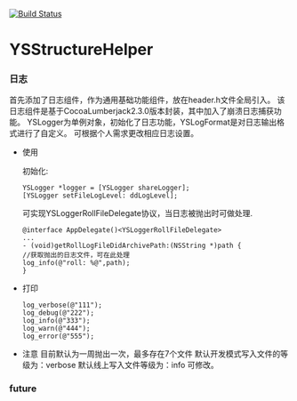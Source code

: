 [![Build Status](https://travis-ci.org/yixianxueqi/YSStructureHelper.svg?branch=master)](https://travis-ci.org/yixianxueqi/YSStructureHelper)

# YSStructureHelper

### 日志

首先添加了日志组件，作为通用基础功能组件，放在header.h文件全局引入。
该日志组件是基于CocoaLumberjack2.3.0版本封装，其中加入了崩溃日志捕获功能。
YSLogger为单例对象，初始化了日志功能，YSLogFormat是对日志输出格式进行了自定义。
可根据个人需求更改相应日志设置。

* 使用

    初始化: 
    
    ```
    YSLogger *logger = [YSLogger shareLogger];
    [YSLogger setFileLogLevel: ddLogLevel];
    ```
    可实现YSLoggerRollFileDelegate协议，当日志被抛出时可做处理.
    
    ```
    @interface AppDelegate()<YSLoggerRollFileDelegate>
    ...
    - (void)getRollLogFileDidArchivePath:(NSString *)path {
    //获取抛出的日志文件，可在此处理
    log_info(@"roll: %@",path);
    }
    ```

* 打印
    
    ```
    log_verbose(@"111");
    log_debug(@"222");
    log_info(@"333");
    log_warn(@"444");
    log_error(@"555");
    ```
    
* 注意
        目前默认为一周抛出一次，最多存在7个文件
        默认开发模式写入文件的等级为：verbose
        默认线上写入文件等级为：info
        可修改。
        

### future
     


